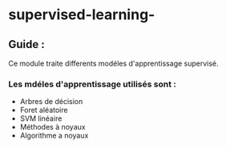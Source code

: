 # supervised-learning-
## Guide :
Ce module traite differents modéles d'apprentissage supervisé.
### Les mdéles d'apprentissage utilisés sont :  
* Arbres de décision
* Foret aléatoire
* SVM linéaire 
* Méthodes à noyaux  
* Algorithme a noyaux
